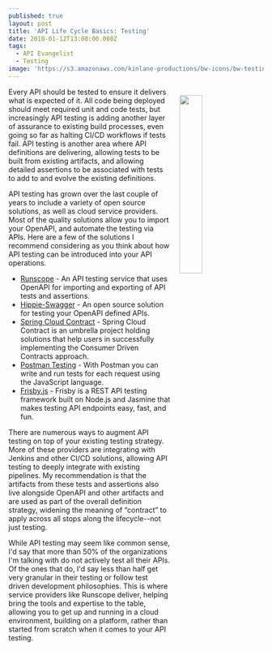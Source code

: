 ```yaml
---
published: true
layout: post
title: 'API Life Cycle Basics: Testing'
date: 2018-01-12T13:00:00.000Z
tags:
  - API Evangelist
  - Testing
image: 'https://s3.amazonaws.com/kinlane-productions/bw-icons/bw-testing.png'
---
```

<p><img src="https://s3.amazonaws.com/kinlane-productions/bw-icons/bw-testing.png" align="right" width="30%" style="padding: 15px" /></p>Every API should be tested to ensure it delivers what is expected of it. All code being deployed should meet required unit and code tests, but increasingly API testing is adding another layer of assurance to existing build processes, even going so far as halting CI/CD workflows if tests fail. API testing is another area where API definitions are delivering, allowing tests to be built from existing artifacts, and allowing detailed assertions to be associated with tests to add to and evolve the existing definitions.

API testing has grown over the last couple of years to include a variety of open source solutions, as well as cloud service providers. Most of the quality solutions allow you to import your OpenAPI, and automate the testing via APIs. Here are a few of the solutions I recommend considering as you think about how API testing can be introduced into your API operations.

- [Runscope](https://www.runscope.com/) - An API testing service that uses OpenAPI for importing and exporting of API tests and assertions.
- [Hippie-Swagger](https://github.com/CacheControl/hippie-swagger) - An open source solution for testing your OpenAPI defined APIs.
- [Spring Cloud Contract](https://cloud.spring.io/spring-cloud-contract/) - Spring Cloud Contract is an umbrella project holding solutions that help users in successfully implementing the Consumer Driven Contracts approach.
- [Postman Testing](https://www.getpostman.com/docs/postman/scripts/test_scripts) - With Postman you can write and run tests for each request using the JavaScript language.
- [Frisby.js](https://www.frisbyjs.com/) - Frisby is a REST API testing framework built on Node.js and Jasmine that makes testing API endpoints easy, fast, and fun.

There are numerous ways to augment API testing on top of your existing testing strategy. More of these providers are integrating with Jenkins and other CI/CD solutions, allowing API testing to deeply integrate with existing pipelines. My recommendation is that the artifacts from these tests and assertions also live alongside OpenAPI and other artifacts and are used as part of the overall definition strategy, widening the meaning of “contract” to apply across all stops along the lifecycle--not just testing.

While API testing may seem like common sense, I'd say that more than 50% of the organizations I'm talking with do not actively test all their APIs. Of the ones that do, I'd say less than half get very granular in their testing or follow test driven development philosophies. This is where service providers like Runscope deliver, helping bring the tools and expertise to the table, allowing you to get up and running in a cloud environment, building on a platform, rather than started from scratch when it comes to your API testing.
